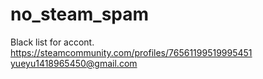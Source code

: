 # no_steam_spam
Black list for accont.
https://steamcommunity.com/profiles/76561199519995451
yueyu1418965450@gmail.com
